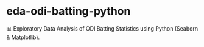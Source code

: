 # eda-odi-batting-python
📊 Exploratory Data Analysis of ODI Batting Statistics using Python (Seaborn &amp; Matplotlib).
